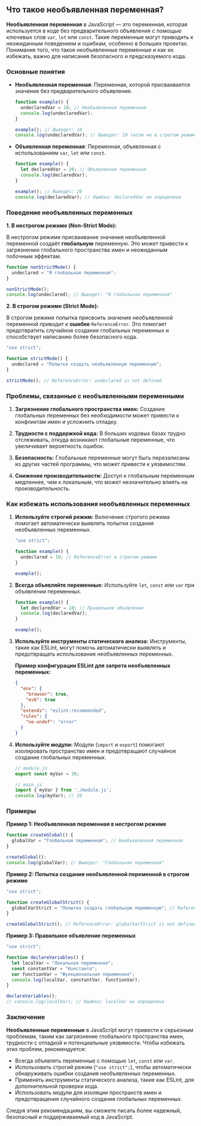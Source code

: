 ## Что такое необъявленная переменная?

**Необъявленная переменная** в JavaScript — это переменная, которая используется в коде без предварительного объявления с помощью ключевых слов `var`, `let` или `const`. Такие переменные могут приводить к неожиданным поведением и ошибкам, особенно в больших проектах. Понимание того, что такое необъявленные переменные и как их избежать, важно для написания безопасного и предсказуемого кода.

### Основные понятия

- **Необъявленная переменная**: Переменная, которой присваивается значение без предварительного объявления.
  
  ```javascript
  function example() {
    undeclaredVar = 10; // Необъявленная переменная
    console.log(undeclaredVar);
  }

  example(); // Выведет: 10
  console.log(undeclaredVar); // Выведет: 10 (если не в строгом режиме)
  ```

- **Объявленная переменная**: Переменная, объявленная с использованием `var`, `let` или `const`.

  ```javascript
  function example() {
    let declaredVar = 20; // Объявленная переменная
    console.log(declaredVar);
  }

  example(); // Выведет: 20
  console.log(declaredVar); // Ошибка: declaredVar не определена
  ```

### Поведение необъявленных переменных

**1. В нестрогом режиме (Non-Strict Mode):**

В нестрогом режиме присваивание значения необъявленной переменной создаёт **глобальную** переменную. Это может привести к загрязнению глобального пространства имен и неожиданным побочным эффектам.

```javascript
function nonStrictMode() {
  undeclared = "Я глобальная переменная";
}

nonStrictMode();
console.log(undeclared); // Выведет: "Я глобальная переменная"
```

**2. В строгом режиме (Strict Mode):**

В строгом режиме попытка присвоить значение необъявленной переменной приводит к **ошибке** `ReferenceError`. Это помогает предотвратить случайное создание глобальных переменных и способствует написанию более безопасного кода.

```javascript
"use strict";

function strictMode() {
  undeclared = "Попытка создать необъявленную переменную";
}

strictMode(); // ReferenceError: undeclared is not defined
```

### Проблемы, связанные с необъявленными переменными

1. **Загрязнение глобального пространства имен:**
   Создание глобальных переменных без необходимости может привести к конфликтам имен и усложнить отладку.

2. **Трудности с поддержкой кода:**
   В больших кодовых базах трудно отслеживать, откуда возникают глобальные переменные, что увеличивает вероятность ошибок.

3. **Безопасность:**
   Глобальные переменные могут быть перезаписаны из других частей программы, что может привести к уязвимостям.

4. **Снижение производительности:**
   Доступ к глобальным переменным медленнее, чем к локальным, что может незначительно влиять на производительность.

### Как избежать использования необъявленных переменных

1. **Используйте строгий режим:**
   Включение строгого режима помогает автоматически выявлять попытки создания необъявленных переменных.

   ```javascript
   "use strict";

   function example() {
     undeclared = 10; // ReferenceError в строгом режиме
   }

   example();
   ```

2. **Всегда объявляйте переменные:**
   Используйте `let`, `const` или `var` при объявлении переменных.

   ```javascript
   function example() {
     let declaredVar = 10; // Правильное объявление
     console.log(declaredVar);
   }

   example();
   ```

3. **Используйте инструменты статического анализа:**
   Инструменты, такие как ESLint, могут помочь автоматически выявлять и предотвращать использование необъявленных переменных.

   **Пример конфигурации ESLint для запрета необъявленных переменных:**

   ```json
   {
     "env": {
       "browser": true,
       "es6": true
     },
     "extends": "eslint:recommended",
     "rules": {
       "no-undef": "error"
     }
   }
   ```

4. **Используйте модули:**
   Модули (`import` и `export`) помогают изолировать пространство имен и предотвращают случайное создание глобальных переменных.

   ```javascript
   // module.js
   export const myVar = 30;

   // main.js
   import { myVar } from './module.js';
   console.log(myVar); // 30
   ```

### Примеры

**Пример 1: Необъявленная переменная в нестрогом режиме**

```javascript
function createGlobal() {
  globalVar = "Глобальная переменная"; // Необъявленная переменная
}

createGlobal();
console.log(globalVar); // Выведет: "Глобальная переменная"
```

**Пример 2: Попытка создания необъявленной переменной в строгом режиме**

```javascript
"use strict";

function createGlobalStrict() {
  globalVarStrict = "Попытка создать глобальную переменную"; // ReferenceError
}

createGlobalStrict(); // ReferenceError: globalVarStrict is not defined
```

**Пример 3: Правильное объявление переменных**

```javascript
"use strict";

function declareVariables() {
  let localVar = "Локальная переменная";
  const constantVar = "Константа";
  var functionVar = "Функциональная переменная";
  console.log(localVar, constantVar, functionVar);
}

declareVariables();
// console.log(localVar); // Ошибка: localVar не определена
```

### Заключение

**Необъявленные переменные** в JavaScript могут привести к серьезным проблемам, таким как загрязнение глобального пространства имен, трудности с отладкой и потенциальные уязвимости. Чтобы избежать этих проблем, рекомендуется:

- Всегда объявлять переменные с помощью `let`, `const` или `var`.
- Использовать строгий режим (`"use strict";`), чтобы автоматически обнаруживать ошибки создания необъявленных переменных.
- Применять инструменты статического анализа, такие как ESLint, для дополнительной проверки кода.
- Использовать модули для изоляции пространств имен и предотвращения случайного создания глобальных переменных.

Следуя этим рекомендациям, вы сможете писать более надежный, безопасный и поддерживаемый код в JavaScript.
